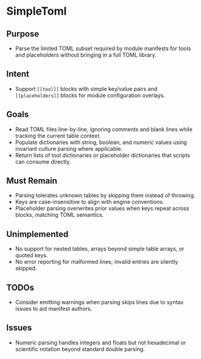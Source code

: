 # SimpleToml

## Purpose
- Parse the limited TOML subset required by module manifests for tools and placeholders without bringing in a full TOML library.

## Intent
- Support `[[tool]]` blocks with simple key/value pairs and `[[placeholders]]` blocks for module configuration overlays.

## Goals
- Read TOML files line-by-line, ignoring comments and blank lines while tracking the current table context.
- Populate dictionaries with string, boolean, and numeric values using invariant culture parsing where applicable.
- Return lists of tool dictionaries or placeholder dictionaries that scripts can consume directly.

## Must Remain
- Parsing tolerates unknown tables by skipping them instead of throwing.
- Keys are case-insensitive to align with engine conventions.
- Placeholder parsing overwrites prior values when keys repeat across blocks, matching TOML semantics.

## Unimplemented
- No support for nested tables, arrays beyond simple table arrays, or quoted keys.
- No error reporting for malformed lines; invalid entries are silently skipped.

## TODOs
- Consider emitting warnings when parsing skips lines due to syntax issues to aid manifest authors.

## Issues
- Numeric parsing handles integers and floats but not hexadecimal or scientific notation beyond standard double parsing.
